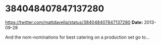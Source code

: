 # 384048407847137280
https://twitter.com/mattdavella/status/384048407847137280
**Date:** 2013-09-28

And the nom-nominations for best catering on a production set go to...
